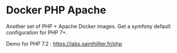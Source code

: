 # Docker PHP Apache
Another set of PHP + Apache Docker images. Get a symfony default configuration for PHP 7+.

Demo for PHP 7.2 : https://labs.sainthillier.fr/php
